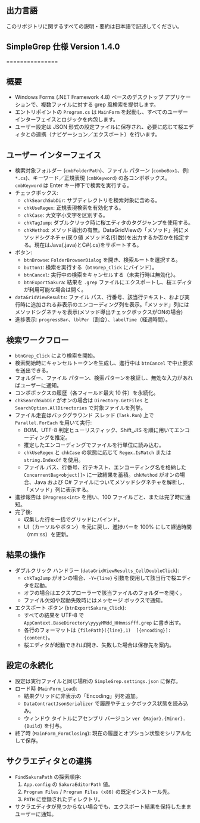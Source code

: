 ## 出力言語
このリポジトリに関するすべての説明・要約は日本語で記述してください。

## SimpleGrep 仕様  Version 1.4.0
===============

概要
----
- Windows Forms (.NET Framework 4.8) ベースのデスクトップ アプリケーションで、複数ファイルに対する grep 風検索を提供します。
- エントリポイントの `Program.cs` は `MainForm` を起動し、すべてのユーザー インターフェイスとロジックを内包します。
- ユーザー設定は JSON 形式の設定ファイルに保存され、必要に応じて桜エディタとの連携（ナビゲーション／エクスポート）を行います。

ユーザー インターフェイス
----------------
- 検索対象フォルダー (`cmbFolderPath`)、ファイル パターン (`comboBox1`、例: `*.cs`)、キーワード／正規表現 (`cmbKeyword`) の各コンボボックス。`cmbKeyword` は Enter キー押下で検索を実行する。
- チェックボックス:
  - `chkSearchSubDir`: サブディレクトリを検索対象に含める。
  - `chkUseRegex`: 正規表現検索を有効化する。
  - `chkCase`: 大文字小文字を区別する。
  - `chkTagJump`: ダブルクリック時に桜エディタのタグジャンプを使用する。
  - `chkMethod`: メソッド導出の有無。DataGridViewの「メソッド」列にメソッドシグネチャ(戻り値 メソッド名(引数))を出力するか否かを指定する。現在はJava(.java)とC#(.cs)をサポートする。
- ボタン:
  - `btnBrowse`: `FolderBrowserDialog` を開き、検索ルートを選択する。
  - `button1`: 検索を実行する（`btnGrep_Click` にバインド）。
  - `btnCancel`: 実行中の検索をキャンセルする（未実行時は無効化）。
  - `btnExportSakura`: 結果を `.grep` ファイルにエクスポートし、桜エディタが利用可能な場合は開く。
- `dataGridViewResults`: ファイル パス、行番号、該当行テキスト、および実行時に追加される非表示のエンコーディング列を表示。「メソッド」列にはメソッドシグネチャを表示(メソッド導出チェックボックスがONの場合)
- 進捗表示: `progressBar`、`lblPer`（割合）、`labelTime`（経過時間）。

検索ワークフロー
----------------
- `btnGrep_Click` により検索を開始。
- 検索開始時にキャンセルトークンを生成し、進行中は `btnCancel` で中止要求を送出できる。
- フォルダー、ファイル パターン、検索パターンを検証し、無効な入力があればユーザーに通知。
- コンボボックスの履歴（各フィールド最大 10 件）を永続化。
- `chkSearchSubDir` がオンの場合は `Directory.GetFiles` と `SearchOption.AllDirectories` で対象ファイルを列挙。
- ファイル走査はバックグラウンド スレッド (`Task.Run`) 上で `Parallel.ForEach` を用いて実行:
  - BOM、UTF-8 判定ヒューリスティック、Shift_JIS を順に用いてエンコーディングを推定。
  - 推定したエンコーディングでファイルを行単位に読み込む。
  - `chkUseRegex` と `chkCase` の状態に応じて `Regex.IsMatch` または `string.IndexOf` を使用。
  - ファイル パス、行番号、行テキスト、エンコーディング名を格納した `ConcurrentBag<object[]>` に一致結果を蓄積。`chkMethod` がオンの場合、Java および C# ファイルについてメソッドシグネチャを解析し、「メソッド」列に表示する。
- 進捗報告は `IProgress<int>` を用い、100 ファイルごと、または完了時に通知。
- 完了後:
  - 収集した行を一括でグリッドにバインド。
  - UI（カーソルやボタン）を元に戻し、進捗バーを 100% にして経過時間（mm:ss）を更新。

結果の操作
----------
- ダブルクリック ハンドラー (`dataGridViewResults_CellDoubleClick`):
  - `chkTagJump` がオンの場合、`-Y={line}` 引数を使用して該当行で桜エディタを起動。
  - オフの場合はエクスプローラーで該当ファイルのフォルダーを開く。
  - ファイル欠如や起動失敗時にはメッセージ ボックスで通知。
- エクスポート ボタン (`btnExportSakura_Click`):
  - すべての結果を UTF-8 で `AppContext.BaseDirectory\yyyyMMdd_HHmmssfff.grep` に書き出す。
  - 各行のフォーマットは `{filePath}({line},1)  [{encoding}]: {content}`。
  - 桜エディタが起動できれば開き、失敗した場合は保存先を案内。

設定の永続化
------------
- 設定は実行ファイルと同じ場所の `SimpleGrep.settings.json` に保存。
- ロード時 (`MainForm_Load`):
  - 結果グリッドに非表示の「Encoding」列を追加。
  - `DataContractJsonSerializer` で履歴やチェックボックス状態を読み込み。
  - ウィンドウ タイトルにアセンブリ バージョン `ver {Major}.{Minor}.{Build}` を付与。
- 終了時 (`MainForm_FormClosing`): 現在の履歴とオプション状態をシリアル化して保存。

サクラエディタとの連携
-------------------
- `FindSakuraPath` の探索順序:
  1. `App.config` の `SakuraEditorPath` 値。
  2. `Program Files` / `Program Files (x86)` の既定インストール先。
  3. `PATH` に登録されたディレクトリ。
- サクラエディタが見つからない場合でも、エクスポート結果を保持したままユーザーに通知。
